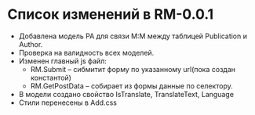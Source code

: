 # Список изменений в RM-0.0.1


+ Добавлена модель PA для связи М:М между таблицей Publication и Author.
+ Проверка на валидность всех моделей.
+ Изменен главный js файл:
  * RM.Submit – сибмитит форму по указанному url(пока создан константой)
  * RM.GetPostData – собирает из формы данные по селектору.
+ В модели создано свойство IsTranslate, TranslateText, Language
+ Стили перенесены в Add.css


